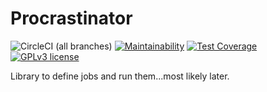 # Procrastinator

![CircleCI (all branches)](https://img.shields.io/circleci/project/github/GetDKAN/procrastinator.svg)
[![Maintainability](https://api.codeclimate.com/v1/badges/38760b1fef980d3f4ade/maintainability)](https://codeclimate.com/github/GetDKAN/procrastinator/maintainability)
[![Test Coverage](https://api.codeclimate.com/v1/badges/38760b1fef980d3f4ade/test_coverage)](https://codeclimate.com/github/GetDKAN/procrastinator/test_coverage)
[![GPLv3 license](https://img.shields.io/badge/License-GPLv3-blue.svg)](https://www.gnu.org/licenses/gpl-3.0.en.html)

Library to define jobs and run them...most likely later.
